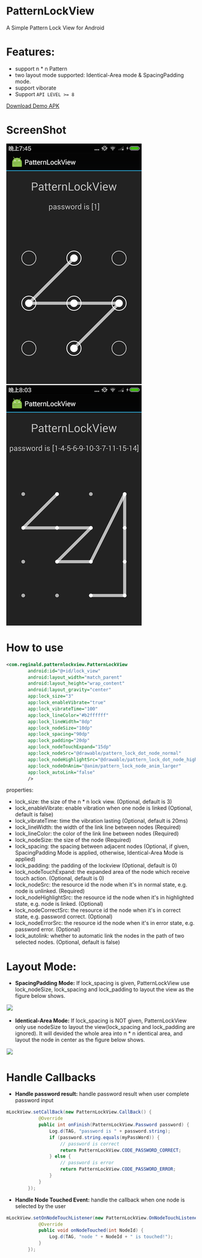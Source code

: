# PatternLockView
A Simple Pattern Lock View for Android

# Features:
* support n * n Pattern
* two layout mode supported: Identical-Area mode & SpacingPadding mode.
* support viborate
* Support `API LEVEL >= 8`

[Download Demo APK](https://github.com/xyxyLiu/PatternLockView/releases/download/1.0/app-debug.apk)

# ScreenShot
![Screenshot](demo/circle_lock_view.png)
![Screenshot](demo/dot_lock_view.png)

# How to use
```xml
<com.reginald.patternlockview.PatternLockView
        android:id="@+id/lock_view"
        android:layout_width="match_parent"
        android:layout_height="wrap_content"
        android:layout_gravity="center"
        app:lock_size="3"
        app:lock_enableVibrate="true"
        app:lock_vibrateTime="100"
        app:lock_lineColor="#b2ffffff"
        app:lock_lineWidth="8dp"
        app:lock_nodeSize="10dp"
        app:lock_spacing="90dp"
        app:lock_padding="20dp"
        app:lock_nodeTouchExpand="15dp"
        app:lock_nodeSrc="@drawable/pattern_lock_dot_node_normal"
        app:lock_nodeHighlightSrc="@drawable/pattern_lock_dot_node_highlighted"
        app:lock_nodeOnAnim="@anim/pattern_lock_node_anim_larger"
        app:lock_autoLink="false"
        />
```
properties:
* lock_size: the size of the n * n lock view.  (Optional, default is 3)
* lock_enableVibrate: enable vibration when one node is linked (Optional, default is false)
* lock_vibrateTime: time the vibration lasting (Optional, default is 20ms)
* lock_lineWidth: the width of the link line between nodes (Required)
* lock_lineColor: the color of the link line between nodes (Required)
* lock_nodeSize: the size of the node (Required)
* lock_spacing: the spacing between adjacent nodes (Optional, if given, SpacingPadding Mode is applied, otherwise, Identical-Area Mode is applied)
* lock_padding: the padding of the lockview (Optional, default is 0)
* lock_nodeTouchExpand: the expanded area of the node which receive touch action. (Optional, default is 0)
* lock_nodeSrc: the resource id the node when it's in normal state, e.g. node is unlinked. (Required)
* lock_nodeHighlightSrc: the resource id the node when it's in highlighted state, e.g. node is linked. (Optional)
* lock_nodeCorrectSrc: the resource id the node when it's in correct state, e.g. password correct. (Optional)
* lock_nodeErrorSrc: the resource id the node when it's in error state, e.g. password error. (Optional)
* lock_autolink: whether to automatic link the nodes in the path of two selected nodes. (Optional, default is false)
#

# Layout Mode:
* **SpacingPadding Mode:**
If lock_spacing is given, PatternLockView use lock_nodeSize, lock_spacing and lock_padding to layout the view as the figure below shows.
<div><img src='https://github.com/xyxyLiu/PatternLockView/blob/master/demo/SpacingPaddingMode.png' width="400px" style='border: #f1f1f1 solid 1px'/></div>

* **Identical-Area Mode:**
If lock_spacing is NOT given, PatternLockView only use nodeSize to layout the view(lock_spacing and lock_padding are ignored). It will devided the whole area into n * n identical area, and layout the node in center as the figure below shows.
<div><img src='https://github.com/xyxyLiu/PatternLockView/blob/master/demo/Identical-AreaMode.png' width="400px" style='border: #f1f1f1 solid 1px'/></div>

# Handle Callbacks
* **Handle password result:** 
handle password result when user complete password input
```java
mLockView.setCallBack(new PatternLockView.CallBack() {
            @Override
            public int onFinish(PatternLockView.Password password) {
                Log.d(TAG, "password is " + password.string);
                if (password.string.equals(myPassWord)) {
                    // password is correct
                    return PatternLockView.CODE_PASSWORD_CORRECT;
                } else {
                    // password is error
                    return PatternLockView.CODE_PASSWORD_ERROR;
                }
            }
        });
```

* **Handle Node Touched Event:** 
handle the callback when one node is selected by the user
```java
mLockView.setOnNodeTouchListener(new PatternLockView.OnNodeTouchListener() {
            @Override
            public void onNodeTouched(int NodeId) {
                Log.d(TAG, "node " + NodeId + " is touched!");
            }
        });
```
